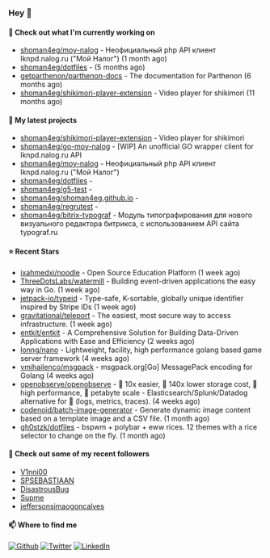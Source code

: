 ### Hey 👋

#### 👷 Check out what I'm currently working on

- [shoman4eg/moy-nalog](https://github.com/shoman4eg/moy-nalog) - Неофициальный php API клиент lknpd.nalog.ru (&#34;Мой Налог&#34;)  (1 month ago)
- [shoman4eg/dotfiles](https://github.com/shoman4eg/dotfiles) -  (5 months ago)
- [getparthenon/parthenon-docs](https://github.com/getparthenon/parthenon-docs) - The documentation for Parthenon (6 months ago)
- [shoman4eg/shikimori-player-extension](https://github.com/shoman4eg/shikimori-player-extension) - Video player for shikimori (11 months ago)

#### 🌱 My latest projects

- [shoman4eg/shikimori-player-extension](https://github.com/shoman4eg/shikimori-player-extension) - Video player for shikimori
- [shoman4eg/go-moy-nalog](https://github.com/shoman4eg/go-moy-nalog) - [WIP] An unofficial GO wrapper client for lknpd.nalog.ru API 
- [shoman4eg/moy-nalog](https://github.com/shoman4eg/moy-nalog) - Неофициальный php API клиент lknpd.nalog.ru (&#34;Мой Налог&#34;) 
- [shoman4eg/dotfiles](https://github.com/shoman4eg/dotfiles) - 
- [shoman4eg/g5-test](https://github.com/shoman4eg/g5-test) - 
- [shoman4eg/shoman4eg.github.io](https://github.com/shoman4eg/shoman4eg.github.io) - 
- [shoman4eg/regrutest](https://github.com/shoman4eg/regrutest) - 
- [shoman4eg/bitrix-typograf](https://github.com/shoman4eg/bitrix-typograf) - Модуль типографирования для нового визуального редактора битрикса, с использованием API сайта typograf.ru

#### ⭐ Recent Stars

- [ixahmedxi/noodle](https://github.com/ixahmedxi/noodle) - Open Source Education Platform (1 week ago)
- [ThreeDotsLabs/watermill](https://github.com/ThreeDotsLabs/watermill) - Building event-driven applications the easy way in Go. (1 week ago)
- [jetpack-io/typeid](https://github.com/jetpack-io/typeid) - Type-safe, K-sortable, globally unique identifier inspired by Stripe IDs (1 week ago)
- [gravitational/teleport](https://github.com/gravitational/teleport) - The easiest, most secure way to access infrastructure. (1 week ago)
- [entkit/entkit](https://github.com/entkit/entkit) - A Comprehensive Solution for Building Data-Driven Applications with Ease and Efficiency (2 weeks ago)
- [lonng/nano](https://github.com/lonng/nano) - Lightweight, facility, high performance golang based game server framework (4 weeks ago)
- [vmihailenco/msgpack](https://github.com/vmihailenco/msgpack) - msgpack.org[Go] MessagePack encoding for Golang (4 weeks ago)
- [openobserve/openobserve](https://github.com/openobserve/openobserve) - 🚀 10x easier, 🚀 140x lower storage cost, 🚀 high performance,  🚀 petabyte scale - Elasticsearch/Splunk/Datadog alternative for 🚀 (logs, metrics, traces). (4 weeks ago)
- [codenoid/batch-image-generator](https://github.com/codenoid/batch-image-generator) - Generate dynamic image content based on a template image and a CSV file. (1 month ago)
- [gh0stzk/dotfiles](https://github.com/gh0stzk/dotfiles) - bspwm &#43; polybar &#43; eww rices. 12 themes with a rice selector to change on the fly. (1 month ago)

#### 👯 Check out some of my recent followers

- [V1nni00](https://github.com/V1nni00)
- [SPSEBASTIAAN](https://github.com/SPSEBASTIAAN)
- [DisastrousBug](https://github.com/DisastrousBug)
- [Supme](https://github.com/Supme)
- [jeffersonsimaogoncalves](https://github.com/jeffersonsimaogoncalves)


#### 📫 Where to find me
<p>
<a href="https://github.com/shoman4eg" target="_blank"><img alt="Github" src="https://img.shields.io/badge/GitHub-%2312100E.svg?&style=for-the-badge&logo=Github&logoColor=white" /></a>
<a href="https://twitter.com/shoman4eg" target="_blank"><img alt="Twitter" src="https://img.shields.io/badge/twitter-%231DA1F2.svg?&style=for-the-badge&logo=twitter&logoColor=white" /></a>
<a href="https://www.linkedin.com/in/artemdubinin/" target="_blank"><img alt="LinkedIn" src="https://img.shields.io/badge/linkedin-%230077B5.svg?&style=for-the-badge&logo=linkedin&logoColor=white" /></a>
</p>
